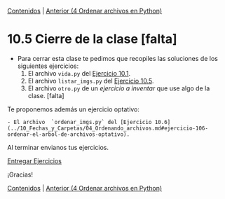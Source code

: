 [Contenidos](../Contenidos.md) \| [Anterior (4 Ordenar archivos en Python)](04_Ordenando_archivos.md)

# 10.5 Cierre de la clase [falta]


* Para cerrar esta clase te pedimos que recopiles las soluciones de los siguientes ejercicios:
    1. El archivo `vida.py` del [Ejercicio 10.1](../10_Fechas_y_Carpetas/02_Fechas.md#ejercicio-101-segundos-vividos).
    2. El archivo `listar_imgs.py` del [Ejercicio 10.5](../10_Fechas_y_Carpetas/04_Ordenando_archivos.md#ejercicio-105-recorrer-el-arbol-de-archivos).
    3. El archivo `otro.py` de un *ejercicio a inventar* que use algo de la clase. [falta]
    

Te proponemos además un ejercicio optativo:

    - El archivo  `ordenar_imgs.py` del [Ejercicio 10.6](../10_Fechas_y_Carpetas/04_Ordenando_archivos.md#ejercicio-106-ordenar-el-arbol-de-archivos-optativo).

Al terminar envianos tus ejercicios.

[Entregar Ejercicios](http://programacionpython.ecyt.unsam.edu.ar/unit/submission/8)

¡Gracias! 




[Contenidos](../Contenidos.md) \| [Anterior (4 Ordenar archivos en Python)](04_Ordenando_archivos.md)

